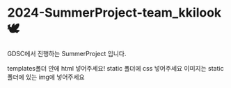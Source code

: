 ﻿# 2024-SummerProject-team_kkilook🕊️
 GDSC에서 진행하는 SummerProject 입니다.


templates폴더 안에 html 넣어주세요!
static 폴더에 css 넣어주세요
이미지는 static 폴더에 있는 img에 넣어주세요
